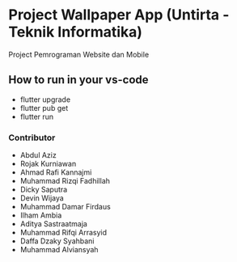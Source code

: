 # Project Wallpaper App (Untirta - Teknik Informatika)

Project Pemrograman Website dan Mobile

## How to run in your vs-code

- flutter upgrade
- flutter pub get
- flutter run

### Contributor

- Abdul Aziz
- Rojak Kurniawan
- Ahmad Rafi Kannajmi
- Muhammad Rizqi Fadhillah
- Dicky Saputra
- Devin Wijaya
- Muhammad Damar Firdaus
- Ilham Ambia
- Aditya Sastraatmaja
- Muhammad Rifqi Arrasyid
- Daffa Dzaky Syahbani
- Muhammad Alviansyah
